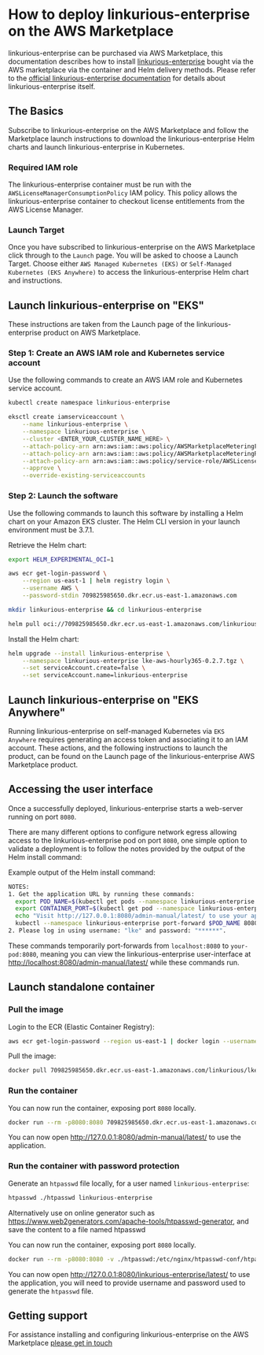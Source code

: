# How to deploy linkurious-enterprise on the AWS Marketplace

linkurious-enterprise can be purchased via AWS Marketplace, this documentation describes how to install [linkurious-enterprise](https://doc.linkurio.us/linkurious-enterprise/latest/) 
bought via the AWS marketplace via the container and Helm delivery methods.
Please refer to the [official linkurious-enterprise documentation](https://doc.linkurious.com/linkurious-enterprise/latest/) for details about linkurious-enterprise itself.

## The Basics

Subscribe to linkurious-enterprise on the AWS Marketplace and follow the Marketplace launch instructions to download the linkurious-enterprise Helm charts and launch linkurious-enterprise in Kubernetes.

### Required IAM role

The linkurious-enterprise container must be run with the `AWSLicenseManagerConsumptionPolicy` IAM policy.
This policy allows the linkurious-enterprise container to checkout license entitlements from the AWS License Manager.

### Launch Target

Once you have subscribed to linkurious-enterprise on the AWS Marketplace click through to the `Launch` page. You will be asked to choose a Launch Target.
Choose either `AWS Managed Kubernetes (EKS)` or `Self-Managed Kubernetes (EKS Anywhere)` to access the linkurious-enterprise Helm chart and instructions.

## Launch linkurious-enterprise on "EKS"

These instructions are taken from the Launch page of the linkurious-enterprise product on AWS Marketplace.

### Step 1: Create an AWS IAM role and Kubernetes service account

Use the following commands to create an AWS IAM role and Kubernetes service account.

```sh
kubectl create namespace linkurious-enterprise
```

```sh
eksctl create iamserviceaccount \
    --name linkurious-enterprise \
    --namespace linkurious-enterprise \
    --cluster <ENTER_YOUR_CLUSTER_NAME_HERE> \
    --attach-policy-arn arn:aws:iam::aws:policy/AWSMarketplaceMeteringFullAccess \
    --attach-policy-arn arn:aws:iam::aws:policy/AWSMarketplaceMeteringRegisterUsage \
    --attach-policy-arn arn:aws:iam::aws:policy/service-role/AWSLicenseManagerConsumptionPolicy \
    --approve \
    --override-existing-serviceaccounts
```

### Step 2: Launch the software

Use the following commands to launch this software by installing a Helm chart on your Amazon EKS cluster.
The Helm CLI version in your launch environment must be 3.7.1.

Retrieve the Helm chart:

```sh
export HELM_EXPERIMENTAL_OCI=1

aws ecr get-login-password \
    --region us-east-1 | helm registry login \
    --username AWS \
    --password-stdin 709825985650.dkr.ecr.us-east-1.amazonaws.com

mkdir linkurious-enterprise && cd linkurious-enterprise

helm pull oci://709825985650.dkr.ecr.us-east-1.amazonaws.com/linkurious/lke-aws-hourly365 --version 0.2.7

```

Install the Helm chart:

```sh
helm upgrade --install linkurious-enterprise \
    --namespace linkurious-enterprise lke-aws-hourly365-0.2.7.tgz \
    --set serviceAccount.create=false \
    --set serviceAccount.name=linkurious-enterprise
```

## Launch linkurious-enterprise on "EKS Anywhere"

Running linkurious-enterprise on self-managed Kubernetes via `EKS Anywhere` requires generating an access token and associating it to an IAM account.
These actions, and the following instructions to launch the product, can be found on the Launch page of the linkurious-enterprise AWS Marketplace product.

## Accessing the user interface

Once a successfully deployed, linkurious-enterprise starts a web-server running on port `8080`.

There are many different options to configure network egress allowing access to the linkurious-enterprise pod on port `8080`, one simple option to validate a deployment is to follow the notes provided by the output of the Helm install command:

Example output of the Helm install command:

```sh
NOTES:
1. Get the application URL by running these commands:
  export POD_NAME=$(kubectl get pods --namespace linkurious-enterprise -l "app.kubernetes.io/name=lke-aws-hourly365,app.kubernetes.io/instance=linkurious-enterprise" -o jsonpath="{.items[0].metadata.name}")
  export CONTAINER_PORT=$(kubectl get pod --namespace linkurious-enterprise $POD_NAME -o jsonpath="{.spec.containers[0].ports[0].containerPort}")
  echo "Visit http://127.0.0.1:8080/admin-manual/latest/ to use your application"
  kubectl --namespace linkurious-enterprise port-forward $POD_NAME 8080:$CONTAINER_PORT
2. Please log in using username: "lke" and password: "******".
```

These commands temporarily port-forwards from `localhost:8080` to `your-pod:8080`, meaning you can view the linkurious-enterprise user-interface at <http://localhost:8080/admin-manual/latest/> while these commands run.

## Launch standalone container

### Pull the image

Login to the ECR (Elastic Container Registry):

```sh
aws ecr get-login-password --region us-east-1 | docker login --username AWS --password-stdin 709825985650.dkr.ecr.us-east-1.amazonaws.com
```

Pull the image:

```sh
docker pull 709825985650.dkr.ecr.us-east-1.amazonaws.com/linkurious/lke-aws-hourly365-container:4.1.6-rc2
```

### Run the container

You can now run the container, exposing port `8080` locally.

```sh
docker run --rm -p8080:8080 709825985650.dkr.ecr.us-east-1.amazonaws.com/linkurious/lke-aws-hourly365-container:4.1.6-rc2
```

You can now open <http://127.0.0.1:8080/admin-manual/latest/> to use the application.

### Run the container with password protection

Generate an `htpasswd` file locally, for a user named `linkurious-enterprise`:

```sh
htpasswd ./htpasswd linkurious-enterprise
```

Alternatively use on online generator such as <https://www.web2generators.com/apache-tools/htpasswd-generator>, and save the content to a file named htpasswd

You can now run the container, exposing port `8080` locally.

```sh
docker run --rm -p8080:8080 -v ./htpasswd:/etc/nginx/htpasswd-conf/htpasswd 709825985650.dkr.ecr.us-east-1.amazonaws.com/linkurious/linkurious-enterprise-hourly-container:5.0.8-rc4
```

You can now open <http://127.0.0.1:8080/linkurious-enterprise/latest/> to use the application, you will need to provide username and password used to generate the `htpasswd` file.

## Getting support

For assistance installing and configuring linkurious-enterprise on the AWS Marketplace [please get in touch](https://doc.linkurious.com/linkurious-enterprise/latest/contact.html)
